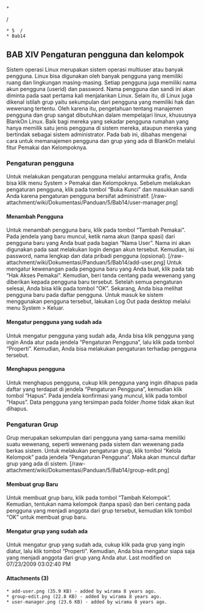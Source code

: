 

    *









  /


    * 5  /
    * Bab14
## BAB XIV Pengaturan pengguna dan kelompok
Sistem operasi Linux merupakan sistem operasi multiuser atau banyak pengguna.
Linux bisa digunakan oleh banyak pengguna yang memiliki ruang dan lingkungan
masing-masing. Setiap pengguna juga memiliki nama akun pengguna (userid) dan
password. Nama pengguna dan sandi ini akan diminta pada saat pertama kali
menjalankan Linux.
Selain itu, di Linux juga dikenal istilah grup yaitu sekumpulan dari pengguna
yang memiliki hak dan wewenang tertentu. Oleh karena itu, pengetahuan tentang
manajemen pengguna dan grup sangat dibutuhkan dalam mempelajari linux,
khususnya BlankOn Linux. Baik bagi mereka yang sekadar pengguna rumahan yang
hanya memilik satu jenis pengguna di sistem mereka, ataupun mereka yang
bertindak sebagai sistem administrator. Pada bab ini, dibahas mengenai cara
untuk memanajemen pengguna dan grup yang ada di BlankOn melalui fitur Pemakai
dan Kelompoknya.
### Pengaturan pengguna
Untuk melakukan pengaturan pengguna melalui antarmuka grafis, Anda bisa klik
menu System > Pemakai dan Kelompoknya. Sebelum melakukan pengaturan pengguna,
klik pada tombol “Buka Kunci” dan masukkan sandi Anda karena pengaturan
pengguna bersifat administratif.
[/raw-attachment/wiki/Dokumentasi/Panduan/5/Bab14/user-manager.png]
#### Menambah Pengguna
Untuk menambah pengguna baru, klik pada tombol “Tambah Pemakai”.
Pada jendela yang baru muncul, ketik nama akun (tanpa spasi) dari pengguna baru
yang Anda buat pada bagian “Nama User”. Nama ini akan digunakan pada saat
melakukan login dengan akun tersebut. Kemudian, isi password, nama lengkap dan
data pribadi pengguna (opsional).
[/raw-attachment/wiki/Dokumentasi/Panduan/5/Bab14/add-user.png]
Untuk mengatur kewenangan pada pengguna baru yang Anda buat, klik pada tab “Hak
Akses Pemakai”. Kemudian, beri tanda centang pada wewenang yang diberikan
kepada pengguna baru tersebut. Setelah semua pengaturan selesai, Anda bisa klik
pada tombol “OK”.
Sekarang, Anda bisa melihat pengguna baru pada daftar pengguna. Untuk masuk ke
sistem menggunakan pengguna tersebut, lakukan Log Out pada desktop melalui menu
System > Keluar.
#### Mengatur pengguna yang sudah ada
Untuk mengatur pengguna yang sudah ada, Anda bisa klik pengguna yang ingin Anda
atur pada jendela “Pengaturan Pengguna”, lalu klik pada tombol “Properti”.
Kemudian, Anda bisa melakukan pengaturan terhadap pengguna tersebut.
#### Menghapus pengguna
Untuk menghapus pengguna, cukup klik pengguna yang ingin dihapus pada daftar
yang terdapat di jendela “Pengaturan Pengguna”, kemudian klik tombol “Hapus”.
Pada jendela konfirmasi yang muncul, klik pada tombol “Hapus”. Data pengguna
yang tersimpan pada folder /home tidak akan ikut dihapus.
### Pengaturan Grup
Grup merupakan sekumpulan dari pengguna yang sama-sama memiliki suatu wewenang,
seperti wewenang pada sistem dan wewenang pada berkas sistem.
Untuk melakukan pengaturan grup, klik tombol “Kelola Kelompok” pada jendela
“Pengaturan Pengguna”. Maka akan muncul daftar grup yang ada di sistem.
[/raw-attachment/wiki/Dokumentasi/Panduan/5/Bab14/group-edit.png]
#### Membuat grup Baru
Untuk membuat grup baru, klik pada tombol “Tambah Kelompok”.
Kemudian, tentukan nama kelompok (tanpa spasi) dan beri centang pada pengguna
yang menjadi anggota dari grup tersebut, kemudian klik tombol “OK” untuk
membuat grup baru.
#### Mengatur grup yang sudah ada
Untuk mengatur grup yang sudah ada, cukup klik pada grup yang ingin diatur,
lalu klik tombol “Properti”. Kemudian, Anda bisa mengatur siapa saja yang
menjadi anggota dari grup yang Anda atur.
Last modified on 07/23/2009 03:02:40 PM
#### Attachments (3)
    * add-user.png​ (35.9 KB) - added by wirama 8 years ago.
    * group-edit.png​ (22.8 KB) - added by wirama 8 years ago.
    * user-manager.png​ (23.6 KB) - added by wirama 8 years ago.
#### 
    
 
 
 
 
 


 

